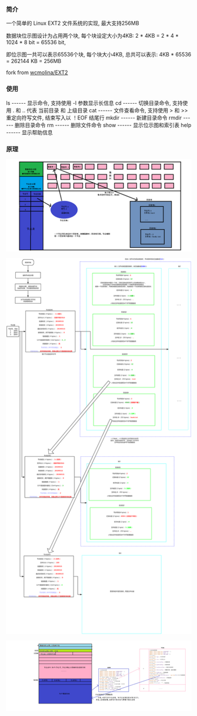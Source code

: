 ### 简介

一个简单的 Linux EXT2 文件系统的实现, 最大支持256MB

数据块位示图设计为占用两个块, 每个块设定大小为4KB: 2 * 4KB = 2 * 4 * 1024 * 8 bit = 65536 bit,

即位示图一共可以表示65536个块, 每个块大小4KB, 总共可以表示: 4KB * 65536 = 262144 KB = 256MB

fork from [wcmolina/EXT2](https://github.com/wcmolina/EXT2)

### 使用

ls         ------       显示命令, 支持使用 -l 参数显示长信息
cd        ------      切换目录命令, 支持使用 . 和 .. 代表 当前目录 和 上级目录
cat       ------      文件查看命令, 支持使用 > 和 >> 重定向符写文件, 结束写入以 ！EOF 结尾行
mkdir  ------      新建目录命令
rmdir  ------      删除目录命令
rm       ------      删除文件命令
show   ------     显示位示图和索引表
help     ------     显示帮助信息

### 原理

 ![](https://raw.githubusercontent.com/JuchiaLu/linux-ext2/master/pictures/ext2_1.png)

![](https://raw.githubusercontent.com/JuchiaLu/linux-ext2/master/pictures/ext2_2.png)

![](https://raw.githubusercontent.com/JuchiaLu/linux-ext2/master/pictures/ext2_3.png)